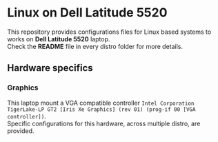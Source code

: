 # Linux on Dell Latitude 5520

This repository provides configurations files for Linux based systems to works on **Dell Latitude 5520** laptop.  
Check the **README** file in every distro folder for more details.

## Hardware specifics

### Graphics

This laptop mount a  VGA compatible controller `Intel Corporation TigerLake-LP GT2 [Iris Xe Graphics] (rev 01) (prog-if 00 [VGA controller])`.  
Specific configurations for this hardware, across multiple distro, are provided.
